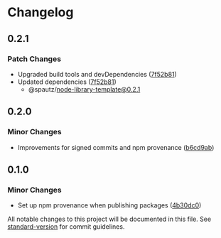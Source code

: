# Changelog

## 0.2.1

### Patch Changes

- Upgraded build tools and devDependencies ([7f52b81](https://github.com/spautz/package-template/commit/7f52b81a7a588ffbd31721a37c2e9f01c6d76dbc))
- Updated dependencies ([7f52b81](https://github.com/spautz/package-template/commit/7f52b81a7a588ffbd31721a37c2e9f01c6d76dbc))
  - @spautz/node-library-template@0.2.1

## 0.2.0

### Minor Changes

- Improvements for signed commits and npm provenance ([b6cd9ab](https://github.com/spautz/package-template/commit/b6cd9abf5e0247aba020e15597d55f76b28a36e0))

## 0.1.0

### Minor Changes

- Set up npm provenance when publishing packages ([4b30dc0](https://github.com/spautz/package-template/commit/4b30dc0a5ad9ded333146d479eae391c456dcab3))

All notable changes to this project will be documented in this file. See [standard-version](https://github.com/conventional-changelog/standard-version) for commit guidelines.
